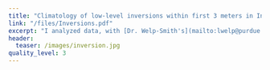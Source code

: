 ```yaml
---
title: "Climatology of low-level inversions within first 3 meters in Indiana's FPAC's climate center during July 2021"
link: "/files/Inversions.pdf"
excerpt: "I analyzed data, with [Dr. Welp-Smith's](mailto:lwelp@purdue.edu) and [Dr. Hall's](mailto:bethHall@purdue.edu) support, from Purdue's Mesonet Data Hub for temperature inversions during July 2021."
header:
  teaser: /images/inversion.jpg
quality_level: 3
---
```

